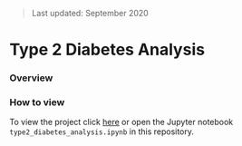 > Last updated: September 2020

# Type 2 Diabetes Analysis

### Overview

### How to view

To view the project click [here](/type2_diabetes_analysis.ipynb "here") or open the Jupyter notebook `type2_diabetes_analysis.ipynb` in this repository.
